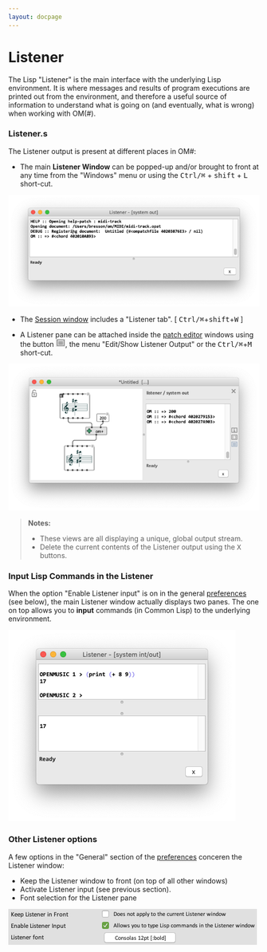 ```yaml
---
layout: docpage
---
```


# Listener


The Lisp "Listener" is the main interface with the underlying Lisp environment. 
It is where messages and results of program executions are printed out from the environment, and therefore a useful source of information to understand what is going on (and eventually, what is wrong) when working with OM(#).

### Listener.s

The Listener output is present at different places in OM#:

- The main **Listener Window** can be popped-up and/or brought to front at any time from the "Windows" menu or using the <kbd>Ctrl/⌘</kbd> + <kbd>shift</kbd> + <kbd>L</kbd> short-cut.

<img src="./images/listener-window.png">

- The [Session window](session) includes a "Listener tab". [ <kbd>Ctrl/⌘</kbd>+<kbd>shift</kbd>+<kbd>W</kbd> ]

- A Listener pane can be attached inside the [patch editor](patch) windows using the button <img src="./images/patch-button-listener.png">, the menu "Edit/Show Listener Output" or the <kbd>Ctrl/⌘</kbd>+<kbd>M</kbd> short-cut.


<img src="./images/listener-in-patch.png">

> **Notes:** 
> - These views are all displaying a unique, global output stream.
> - Delete the current contents of the Listener output using the <kbd>X</kbd> buttons.

### Input Lisp Commands in the Listener

When the option "Enable Listener input" is on in the general [preferences](preferences) (see below), the main Listener window actually displays two panes. The one on top allows you to **input** commands (in Common Lisp) to the underlying environment. 

<img src="./images/listener-input.png">

### Other Listener options

A few options in the "General" section of the [preferences](preferences) conceren the Listener window:
- Keep the Listener window to front (on top of all other windows)
- Activate Listener input (see previous section).
- Font selection for the Listener pane

<img src="./images/listener-preferences.png">


